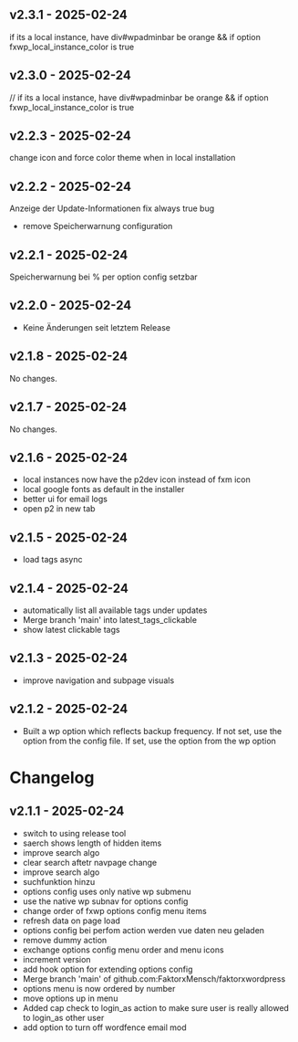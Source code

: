 ## v2.3.1 - 2025-02-24

if its a local instance, have div#wpadminbar be orange && if option fxwp_local_instance_color is true


## v2.3.0 - 2025-02-24

// if its a local instance, have div#wpadminbar be orange && if option fxwp_local_instance_color is true


## v2.2.3 - 2025-02-24

change icon and force color theme when in local installation


## v2.2.2 - 2025-02-24

Anzeige der Update-Informationen fix always true bug
- remove Speicherwarnung configuration

## v2.2.1 - 2025-02-24

Speicherwarnung bei % per option config setzbar


## v2.2.0 - 2025-02-24

- Keine Änderungen seit letztem Release

## v2.1.8 - 2025-02-24

No changes.

## v2.1.7 - 2025-02-24

No changes.

## v2.1.6 - 2025-02-24

- local instances now have the p2dev icon instead of fxm icon
- local google fonts as default in the installer
- better ui for email logs
- open p2 in new tab

## v2.1.5 - 2025-02-24

- load tags async

## v2.1.4 - 2025-02-24

- automatically list all available tags under updates
- Merge branch 'main' into latest_tags_clickable
- show latest clickable tags

## v2.1.3 - 2025-02-24

- improve navigation and subpage visuals

## v2.1.2 - 2025-02-24

- Built a wp option which reflects backup frequency. If not set, use the option from the config file. If set, use the option from the wp option

# Changelog

## v2.1.1 - 2025-02-24

- switch to using release tool
- saerch shows length of hidden items
- improve search algo
- clear search aftetr navpage change
- improve search algo
- suchfunktion hinzu
- options config uses only native wp submenu
- use the native wp subnav for options config
- change order of fxwp options config menu items
- refresh data on page load
- options config bei perfom action werden vue daten neu geladen
- remove dummy action
- exchange options config menu order and menu icons
- increment version
- add hook option for extending options config
- Merge branch 'main' of github.com:FaktorxMensch/faktorxwordpress
- options menu is now ordered by number
- move options up in menu
- Added cap check to login_as action to make sure user is really allowed to login_as other user
- add option to turn off wordfence email mod

